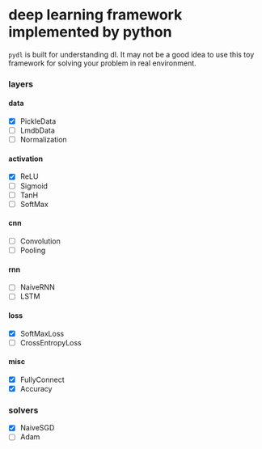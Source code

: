 # deep learning framework implemented by python
`pydl` is built for understanding dl. It may not be a good idea to use
 this toy framework for solving your problem in real environment.
### layers
#### data
- [x] PickleData
- [ ] LmdbData
- [ ] Normalization
#### activation
- [x] ReLU
- [ ] Sigmoid
- [ ] TanH
- [ ] SoftMax
#### cnn
- [ ] Convolution
- [ ] Pooling
#### rnn
- [ ] NaiveRNN
- [ ] LSTM
#### loss
- [x] SoftMaxLoss
- [ ] CrossEntropyLoss
#### misc
- [x] FullyConnect
- [x] Accuracy
### solvers
- [x] NaiveSGD
- [ ] Adam
